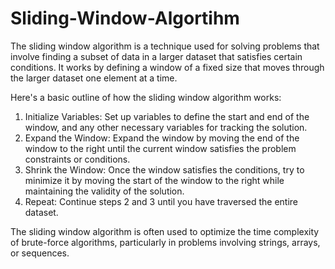 # Sliding-Window-Algortihm

The sliding window algorithm is a technique used for solving problems that involve finding a subset of data in a larger dataset that satisfies certain conditions. It works by defining a window of a fixed size that moves through the larger dataset one element at a time.

Here's a basic outline of how the sliding window algorithm works:

1. Initialize Variables: Set up variables to define the start and end of the window, and any other necessary variables for tracking the solution.
2. Expand the Window: Expand the window by moving the end of the window to the right until the current window satisfies the problem constraints or conditions.
3. Shrink the Window: Once the window satisfies the conditions, try to minimize it by moving the start of the window to the right while maintaining the validity of the solution.
4. Repeat: Continue steps 2 and 3 until you have traversed the entire dataset.

The sliding window algorithm is often used to optimize the time complexity of brute-force algorithms, particularly in problems involving strings, arrays, or sequences.
